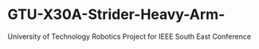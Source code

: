 # GTU-X30A-Strider-Heavy-Arm-
University of Technology Robotics Project  for IEEE South East Conference
